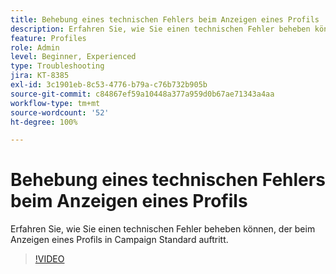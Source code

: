 ```yaml
---
title: Behebung eines technischen Fehlers beim Anzeigen eines Profils
description: Erfahren Sie, wie Sie einen technischen Fehler beheben können, der beim Anzeigen eines Profils in Campaign Standard auftritt.
feature: Profiles
role: Admin
level: Beginner, Experienced
type: Troubleshooting
jira: KT-8385
exl-id: 3c1901eb-8c53-4776-b79a-c76b732b905b
source-git-commit: c84867ef59a10448a377a959d0b67ae71343a4aa
workflow-type: tm+mt
source-wordcount: '52'
ht-degree: 100%

---
```


# Behebung eines technischen Fehlers beim Anzeigen eines Profils

Erfahren Sie, wie Sie einen technischen Fehler beheben können, der beim Anzeigen eines Profils in Campaign Standard auftritt.

>[!VIDEO](https://video.tv.adobe.com/v/335890?quality=12&learn=on)
